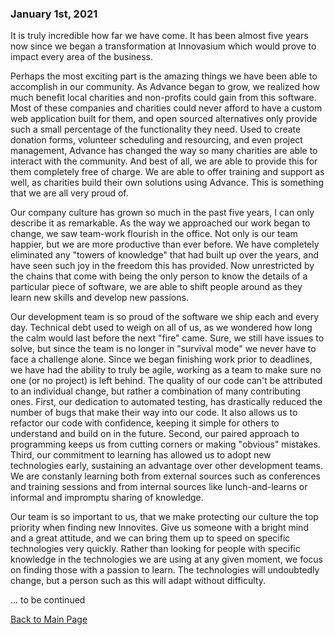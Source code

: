 ### January 1st, 2021
It is truly incredible how far we have come. It has been almost five years now since we began a transformation at Innovasium which would prove to impact every area of the business. 

Perhaps the most exciting part is the amazing things we have been able to accomplish in our community. As Advance began to grow, we realized how much benefit local charities and non-profits could gain from this software. Most of these companies and charities could never afford to have a custom web application built for them, and open sourced alternatives only provide such a small percentage of the functionality they need. Used to create donation forms, volunteer scheduling and resourcing, and even project management, Advance has changed the way so many charities are able to interact with the community. And best of all, we are able to provide this for them completely free of charge. We are able to offer training and support as well, as charities build their own solutions using Advance.  This is something that we are all very proud of.

Our company culture has grown so much in the past five years, I can only describe it as remarkable. As the way we approached our work began to change, we saw team-work flourish in the office. Not only is our team happier, but we are more productive than ever before. We have completely eliminated any "towers of knowledge" that had built up over the years, and have seen such joy in the freedom this has provided. Now unrestricted by the chains that come with being the only person to know the details of a particular piece of software, we are able to shift people around as they learn new skills and develop new passions.

Our development team is so proud of the software we ship each and every day. Technical debt used to weigh on all of us, as we wondered how long the calm would last before the next "fire" came. Sure, we still have issues to solve, but since the team is no longer in "survival mode" we never have to face a challenge alone. Since we began finishing work prior to deadlines, we have had the ability to truly be agile, working as a team to make sure no one (or no project) is left behind. The quality of our code can't be attributed to an individual change, but rather a combination of many contributing ones. First, our dedication to automated testing, has drastically reduced the number of bugs that make their way into our code. It also allows us to refactor our code with confidence, keeping it simple for others to understand and build on in the future. Second, our paired approach to programming keeps us from cutting corners or making "obvious" mistakes. Third, our commitment to learning has allowed us to adopt new technologies early, sustaining an advantage over other development teams. We are constanly learning both from external sources such as conferences and training sessions and from internal sources like lunch-and-learns or informal and impromptu sharing of knowledge. 

Our team is so important to us, that we make protecting our culture the top priority when finding new Innovites. Give us someone with a bright mind and a great attitude, and we can bring them up to speed on specific technologies very quickly. Rather than looking for people with specific knowledge in the technologies we are using at any given moment, we focus on finding those with a passion to learn. The technologies will undoubtedly change, but a person such as this will adapt without difficulty. 

... to be continued

[Back to Main Page](README.md)
